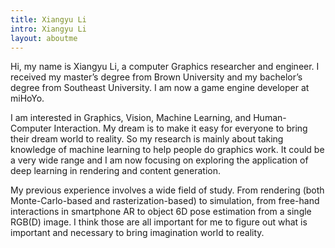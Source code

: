 ```yaml
---
title: Xiangyu Li
intro: Xiangyu Li
layout: aboutme
---
```

Hi, my name is Xiangyu Li, a computer Graphics researcher and engineer. I received my master’s degree from Brown University and my bachelor’s degree from Southeast University. I am now a game engine developer at miHoYo.

I am interested in Graphics, Vision, Machine Learning, and Human-Computer Interaction. My dream is to make it easy for everyone to bring their dream world to reality. So my research is mainly about taking knowledge of machine learning to help people do graphics work. It could be a very wide range and I am now focusing on exploring the application of deep learning in rendering and content generation.

My previous experience involves a wide field of study. From rendering (both Monte-Carlo-based and rasterization-based) to simulation, from free-hand interactions in smartphone AR to object 6D pose estimation from a single RGB(D) image. I think those are all important for me to figure out what is important and necessary to bring imagination world to reality.
